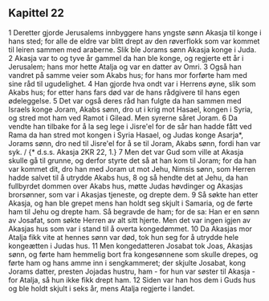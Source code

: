 ## Kapittel 22

1 Deretter gjorde Jerusalems innbyggere hans yngste sønn Akasja til konge i hans sted; for alle de eldre var blitt drept av den røverflokk som var kommet til leiren sammen med araberne. Slik ble Jorams sønn Akasja konge i Juda.
2 Akasja var to og tyve år gammel da han ble konge, og regjerte ett år i Jerusalem; hans mor hette Atalja og var en datter av Omri.
3 Også han vandret på samme veier som Akabs hus; for hans mor forførte ham med sine råd til ugudelighet.
4 Han gjorde hva ondt var i Herrens øyne, slik som Akabs hus; for etter hans fars død var de hans rådgivere til hans egen ødeleggelse.
5 Det var også deres råd han fulgte da han sammen med Israels konge Joram, Akabs sønn, dro ut i krig mot Hasael, kongen i Syria, og stred mot ham ved Ramot i Gilead. Men syrerne såret Joram.
6 Da vendte han tilbake for å la seg lege i Jisre'el for de sår han hadde fått ved Rama da han stred mot kongen i Syria Hasael, og Judas konge Asarja*, Jorams sønn, dro ned til Jisre'el for å se til Joram, Akabs sønn, fordi han var syk. / {* d.s.s. Akasja 2KR 22, 1.}
7 Men det var Gud som ville at Akasja skulle gå til grunne, og derfor styrte det så at han kom til Joram; for da han var kommet dit, dro han med Joram ut mot Jehu, Nimsis sønn, som Herren hadde salvet til å utrydde Akabs hus,
8 og så hendte det at Jehu, da han fullbyrdet dommen over Akabs hus, møtte Judas høvdinger og Akasjas brorsønner, som var i Akasjas tjeneste, og drepte dem.
9 Så søkte han etter Akasja, og han ble grepet mens han holdt seg skjult i Samaria, og de førte ham til Jehu og drepte ham. Så begravde de ham; for de sa: Han er en sønn av Josafat, som søkte Herren av alt sitt hjerte. Men det var ingen igjen av Akasjas hus som var i stand til å overta kongedømmet.
10 Da Akasjas mor Atalja fikk vite at hennes sønn var død, tok hun seg for å utrydde hele kongeætten i Judas hus.
11 Men kongedatteren Josabat tok Joas, Akasjas sønn, og førte ham hemmelig bort fra kongesønnene som skulle drepes, og førte ham og hans amme inn i sengkammeret; der skjulte Josabat, kong Jorams datter, presten Jojadas hustru, ham - for hun var søster til Akasja - for Atalja, så hun ikke fikk drept ham.
12 Siden var han hos dem i Guds hus og ble holdt skjult i seks år, mens Atalja regjerte i landet.
